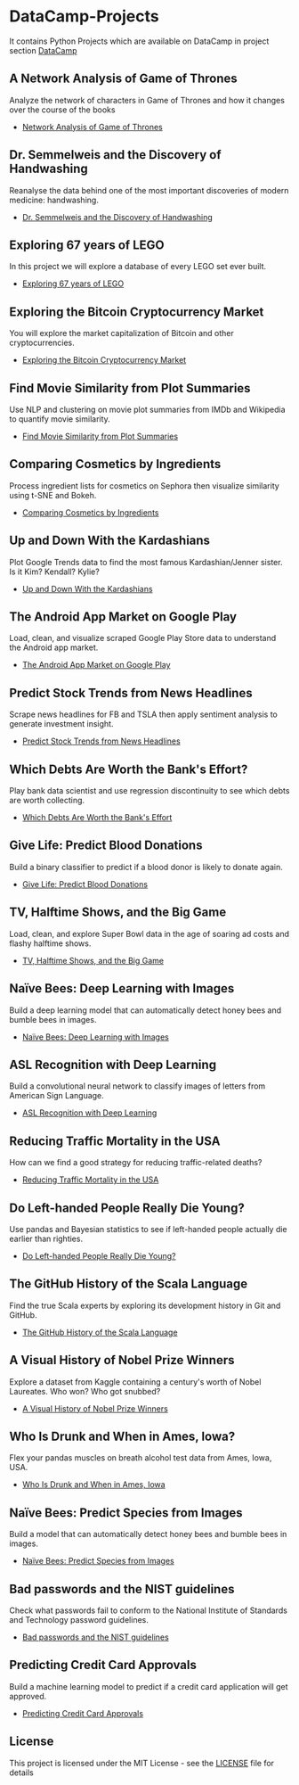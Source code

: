 # DataCamp-Projects
It contains Python Projects which are available on DataCamp in project section 
[DataCamp](https://www.datacamp.com/projects/tech:python/from_search:true)

## A Network Analysis of Game of Thrones
Analyze the network of characters in Game of Thrones and how it changes over the course of the books
* [Network Analysis of Game of Thrones](https://github.com/tawabshakeel/DataCamp_Projects/tree/master/A%20Network%20Analysis%20of%20Game%20of%20Thrones)


## Dr. Semmelweis and the Discovery of Handwashing
Reanalyse the data behind one of the most important discoveries of modern medicine: handwashing.
* [Dr. Semmelweis and the Discovery of Handwashing](https://github.com/tawabshakeel/DataCamp_Projects/tree/master/Dr.%20Semmelweis%20and%20the%20Discovery%20of%20Handwashing)

## Exploring 67 years of LEGO
In this project we will explore a database of every LEGO set ever built.
* [Exploring 67 years of LEGO](https://github.com/tawabshakeel/DataCamp_Projects/tree/master/Exploring%2067%20years%20of%20LEGO)


## Exploring the Bitcoin Cryptocurrency Market
You will explore the market capitalization of Bitcoin and other cryptocurrencies.
* [Exploring the Bitcoin Cryptocurrency Market](https://github.com/tawabshakeel/DataCamp_Projects/tree/master/Exploring%20the%20Bitcoin%20Cryptocurrency%20Market)


## Find Movie Similarity from Plot Summaries
Use NLP and clustering on movie plot summaries from IMDb and Wikipedia to quantify movie similarity.
* [Find Movie Similarity from Plot Summaries](https://github.com/tawabshakeel/DataCamp_Projects/tree/master/Find%20Movie%20Similarity%20from%20Plot%20Summaries)

## Comparing Cosmetics by Ingredients
Process ingredient lists for cosmetics on Sephora then visualize similarity using t-SNE and Bokeh.
* [Comparing Cosmetics by Ingredients](https://github.com/tawabshakeel/DataCamp_Projects/tree/master/Comparing%20Cosmetics%20by%20Ingredients)

## Up and Down With the Kardashians
Plot Google Trends data to find the most famous Kardashian/Jenner sister. Is it Kim? Kendall? Kylie?
* [Up and Down With the Kardashians](https://github.com/tawabshakeel/DataCamp_Projects/tree/master/Up%20and%20Down%20With%20the%20Kardashians)


## The Android App Market on Google Play
Load, clean, and visualize scraped Google Play Store data to understand the Android app market.
* [The Android App Market on Google Play](https://github.com/tawabshakeel/DataCamp_Projects/tree/master/The%20Android%20App%20Market%20on%20Google%20Play)


## Predict Stock Trends from News Headlines
Scrape news headlines for FB and TSLA then apply sentiment analysis to generate investment insight.
* [Predict Stock Trends from News Headlines](https://github.com/tawabshakeel/DataCamp_Projects/tree/master/Predict%20Stock%20Trends%20from%20News%20Headlines)


## Which Debts Are Worth the Bank's Effort?
Play bank data scientist and use regression discontinuity to see which debts are worth collecting.
* [Which Debts Are Worth the Bank's Effort](https://github.com/tawabshakeel/DataCamp_Projects/tree/master/Which%20Debts%20Are%20Worth%20the%20Bank's%20Effort_)


## Give Life: Predict Blood Donations
Build a binary classifier to predict if a blood donor is likely to donate again.
* [Give Life: Predict Blood Donations](https://github.com/tawabshakeel/DataCamp_Projects/tree/master/Give%20Life_%20Predict%20Blood%20Donations)


## TV, Halftime Shows, and the Big Game
Load, clean, and explore Super Bowl data in the age of soaring ad costs and flashy halftime shows.
* [TV, Halftime Shows, and the Big Game](https://github.com/tawabshakeel/DataCamp_Projects/tree/master/TV%2C%20Halftime%20Shows%2C%20and%20the%20Big%20Game)


## Naïve Bees: Deep Learning with Images
Build a deep learning model that can automatically detect honey bees and bumble bees in images.
* [Naïve Bees: Deep Learning with Images](https://github.com/tawabshakeel/DataCamp_Projects/tree/master/Na%C3%AFve%20Bees_%20Deep%20Learning%20with%20Images)


## ASL Recognition with Deep Learning
Build a convolutional neural network to classify images of letters from American Sign Language.
* [ASL Recognition with Deep Learning](https://github.com/tawabshakeel/DataCamp_Projects/tree/master/ASL%20Recognition%20with%20Deep%20Learning)


## Reducing Traffic Mortality in the USA
How can we find a good strategy for reducing traffic-related deaths?
* [Reducing Traffic Mortality in the USA](https://github.com/tawabshakeel/DataCamp_Projects/tree/master/Reducing%20Traffic%20Mortality%20in%20the%20USA)


## Do Left-handed People Really Die Young?
Use pandas and Bayesian statistics to see if left-handed people actually die earlier than righties.
* [Do Left-handed People Really Die Young?](https://github.com/tawabshakeel/DataCamp_Projects/tree/master/Do%20Left-handed%20People%20Really%20Die%20Young_)


## The GitHub History of the Scala Language
Find the true Scala experts by exploring its development history in Git and GitHub.
* [The GitHub History of the Scala Language](https://github.com/tawabshakeel/DataCamp_Projects/tree/master/The%20GitHub%20History%20of%20the%20Scala%20Language)


## A Visual History of Nobel Prize Winners
Explore a dataset from Kaggle containing a century's worth of Nobel Laureates. Who won? Who got snubbed?
* [A Visual History of Nobel Prize Winners](https://github.com/tawabshakeel/DataCamp_Projects/tree/master/A%20Visual%20History%20of%20Nobel%20Prize%20Winners)


## Who Is Drunk and When in Ames, Iowa?
Flex your pandas muscles on breath alcohol test data from Ames, Iowa, USA.
* [Who Is Drunk and When in Ames, Iowa](https://github.com/tawabshakeel/DataCamp_Projects/tree/master/Who%20Is%20Drunk%20and%20When%20in%20Ames%2C%20Iowa_)


## Naïve Bees: Predict Species from Images
Build a model that can automatically detect honey bees and bumble bees in images.
* [Naïve Bees: Predict Species from Images](https://github.com/tawabshakeel/DataCamp_Projects/tree/master/Na%C3%AFve%20Bees_%20Predict%20Species%20from%20Images)


## Bad passwords and the NIST guidelines
Check what passwords fail to conform to the National Institute of Standards and Technology password guidelines.
* [Bad passwords and the NIST guidelines](https://github.com/tawabshakeel/DataCamp_Projects/tree/master/Bad%20passwords%20and%20the%20NIST%20guidelines)


## Predicting Credit Card Approvals
Build a machine learning model to predict if a credit card application will get approved.
* [Predicting Credit Card Approvals](https://github.com/tawabshakeel/DataCamp_Projects/tree/master/Bad%20passwords%20and%20the%20NIST%20guidelines)


## License
This project is licensed under the MIT License - see the [LICENSE](https://github.com/tawabshakeel/DataCamp_Projects/blob/master/LICENSE) file for details
